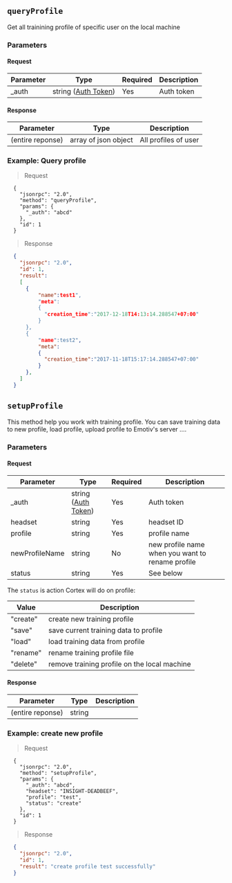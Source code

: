 ## `queryProfile`

<div class="fullwidth">

Get all trainining profile of specific user on the local machine

### Parameters

#### Request

Parameter | Type   | Required | Description
--------- | ----   | ---------| -----------
_auth     | string ([Auth Token](#auth-token))  | Yes | Auth token


#### Response

Parameter | Type   | Description
--------- | ----   | -----------
(entire reponse) | array of json object | All profiles of user

</div>

### Example: Query profile

> Request

```json--raw
  {
    "jsonrpc": "2.0",
    "method": "queryProfile",
    "params": {
      "_auth": "abcd"
    },
    "id": 1
  }
```

<!-- ```javascript
  ws.send({
    "jsonrpc": "2.0",
    "method": "queryProfile",
    "params": {
      "_auth": "abcd"
    },
    "id": 1
  });
``` -->

> Response

```json
  {
    "jsonrpc": "2.0",
    "id": 1,
    "result": 
    [
      {
          "name":test1",
          "meta":
          {
            "creation_time":"2017-12-18T14:13:14.288547+07:00"
          }
      },
      {
          "name":test2",
          "meta":
          {
            "creation_time":"2017-11-18T15:17:14.288547+07:00"
          }
      },
    ]
  }
```

## `setupProfile`

<div class="fullwidth">

This method help you work with training profile. You can save training data to new profile, load profile, upload profile to Emotiv's server ....

### Parameters

#### Request

Parameter | Type   | Required | Description
--------- | ----   | ---------| -----------
_auth     | string ([Auth Token](#auth-token))  | Yes | Auth token
headset   | string | Yes | headset ID
profile   | string | Yes | profile name
newProfileName | string | No | new profile name when you want to rename profile
status    | string | Yes | See below

The `status` is action Cortex will do on profile:

Value    | Description
-----    | -----------
"create"  | create new training profile
"save"    | save current training data to profile
"load"    | load training data from profile
"rename"  | rename training profile file
"delete"  | remove training profile on the local machine

#### Response

Parameter | Type   | Description
--------- | ----   | -----------
(entire reponse) | string |

</div>  

### Example: create new profile

> Request

```json--raw
  {
    "jsonrpc": "2.0",
    "method": "setupProfile",
    "params": {
      "_auth": "abcd",
      "headset": "INSIGHT-DEADBEEF",
      "profile": "test",
      "status": "create"
    },
    "id": 1
  }
```

<!-- ```javascript
  ws.send({
    "jsonrpc": "2.0",
    "method": "setupProfile",
    "params": {
      "_auth": "abcd",
      "headset": "INSIGHT-DEADBEEF",
      "profile": "test",
      "status": "create"
    },
    "id": 1
  });
``` -->

> Response

```json
  {
    "jsonrpc": "2.0",
    "id": 1,
    "result": "create profile test successfully"
  }
```